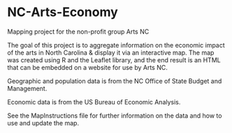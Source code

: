 # NC-Arts-Economy
Mapping project for the non-profit group Arts NC

The goal of this project is to aggregate information on the economic impact of the arts in North Carolina & display it via an interactive map. The map was created using R and the Leaflet library, and the end result is an HTML that can be embedded on a website for use by Arts NC.

Geographic and population data is from the NC Office of State Budget and Management.

Economic data is from the US Bureau of Economic Analysis.

See the MapInstructions file for further information on the data and how to use and update the map.